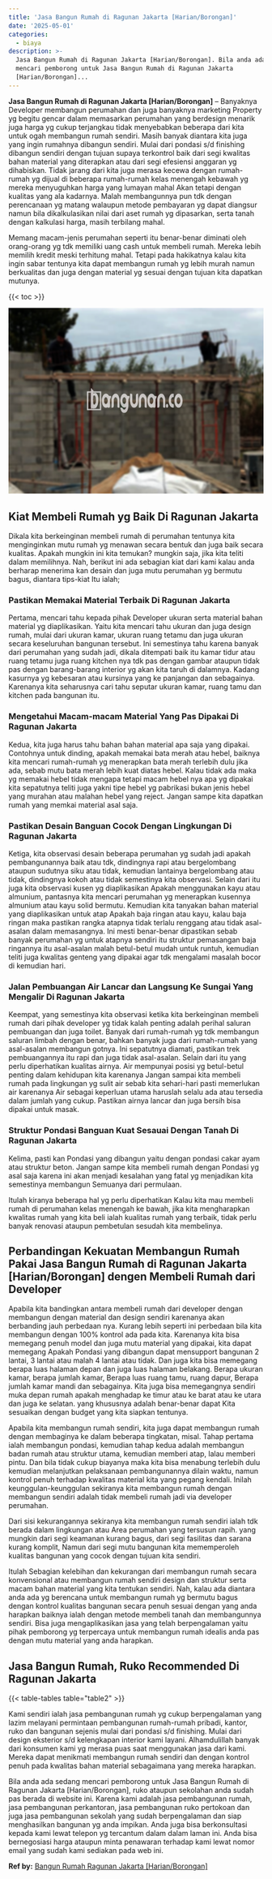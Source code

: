 ```yaml
---
title: 'Jasa Bangun Rumah di Ragunan Jakarta [Harian/Borongan]'
date: '2025-05-01'
categories:
  - biaya
description: >-
  Jasa Bangun Rumah di Ragunan Jakarta [Harian/Borongan]. Bila anda ada sedang
  mencari pemborong untuk Jasa Bangun Rumah di Ragunan Jakarta
  [Harian/Borongan]...
---
```


**Jasa Bangun Rumah di Ragunan Jakarta \[Harian/Borongan\]** – Banyaknya Developer membangun perumahan dan juga banyaknya marketing Property yg begitu gencar dalam memasarkan perumahan yang berdesign menarik juga harga yg cukup terjangkau tidak menyebabkan beberapa dari kita untuk ogah membangun rumah sendiri. Masih banyak diantara kita juga yang ingin rumahnya dibangun sendiri. Mulai dari pondasi s/d finishing dibangun sendiri dengan tujuan supaya terkontrol baik dari segi kwalitas bahan material yang diterapkan atau dari segi efesiensi anggaran yg dihabiskan. Tidak jarang dari kita juga merasa kecewa dengan rumah-rumah yg dijual di beberapa rumah-rumah kelas menengah kebawah yg mereka menyuguhkan harga yang lumayan mahal Akan tetapi dengan kualitas yang ala kadarnya. Malah membangunnya pun tdk dengan perencanaan yg matang walaupun metode pembayaran yg dapat diangsur namun bila dikalkulasikan nilai dari aset rumah yg dipasarkan, serta tanah dengan kalkulasi harga, masih terbilang mahal.

Memang macam-jenis perumahan seperti itu benar-benar diminati oleh orang-orang yg tdk memiliki uang cash untuk membeli rumah. Mereka lebih memilih kredit meski terhitung mahal. Tetapi pada hakikatnya kalau kita ingin sabar tentunya kita dapat membangun rumah yg lebih murah namun berkualitas dan juga dengan material yg sesuai dengan tujuan kita dapatkan mutunya.

{{< toc >}}

![Jasa Bangun Rumah di Ragunan Jakarta [Harian/Borongan]](/images/borong-bangunan-14.png)

## Kiat Membeli Rumah yg Baik Di Ragunan Jakarta

Dikala kita berkeinginan membeli rumah di perumahan tentunya kita menginginkan mutu rumah yg menawan secara bentuk dan juga baik secara kualitas. Apakah mungkin ini kita temukan? mungkin saja, jika kita teliti dalam memilihnya. Nah, berikut ini ada sebagian kiat dari kami kalau anda berharap menerima kan desain dan juga mutu perumahan yg bermutu bagus, diantara tips-kiat Itu ialah;

### Pastikan Memakai Material Terbaik Di Ragunan Jakarta

Pertama, mencari tahu kepada pihak Developer ukuran serta material bahan material yg diaplikasikan. Yaitu kita mencari tahu ukuran dan juga design rumah, mulai dari ukuran kamar, ukuran ruang tetamu dan juga ukuran secara keseluruhan bangunan tersebut. Ini semestinya tahu karena banyak dari perumahan yang sudah jadi, dikala ditempati baik itu kamar tidur atau ruang tetamu juga ruang kitchen nya tdk pas dengan gambar ataupun tidak pas dengan barang-barang interior yg akan kita taruh di dalamnya. Kadang kasurnya yg kebesaran atau kursinya yang ke panjangan dan sebagainya. Karenanya kita seharusnya cari tahu seputar ukuran kamar, ruang tamu dan kitchen pada bangunan itu.

### Mengetahui Macam-macam Material Yang Pas Dipakai Di Ragunan Jakarta

Kedua, kita juga harus tahu bahan bahan material apa saja yang dipakai. Contohnya untuk dinding, apakah memakai bata merah atau hebel, baiknya kita mencari rumah-rumah yg menerapkan bata merah terlebih dulu jika ada, sebab mutu bata merah lebih kuat diatas hebel. Kalau tidak ada maka yg memakai hebel tidak mengapa tetapi macam hebel nya apa yg dipakai kita sepatutnya teliti juga yakni tipe hebel yg pabrikasi bukan jenis hebel yang murahan atau malahan hebel yang reject. Jangan sampe kita dapatkan rumah yang memkai material asal saja.

### Pastikan Desain Banguan Cocok Dengan Lingkungan Di Ragunan Jakarta

Ketiga, kita observasi desain beberapa perumahan yg sudah jadi apakah pembangunannya baik atau tdk, dindingnya rapi atau bergelombang ataupun sudutnya siku atau tidak, kemudian lantainya bergelombang atau tidak, dindingnya kokoh atau tidak semestinya kita observasi. Selain dari itu juga kita observasi kusen yg diaplikasikan Apakah menggunakan kayu atau almunium, pantasnya kita mencari perumahan yg menerapkan kusennya almunium atau kayu solid bermutu. Kemudian kita tanyakan bahan material yang diaplikasikan untuk atap Apakah baja ringan atau kayu, kalau baja ringan maka pastikan rangka atapnya tidak terlalu renggang atau tidak asal-asalan dalam memasangnya. Ini mesti benar-benar dipastikan sebab banyak perumahan yg untuk atapnya sendiri itu struktur pemasangan baja ringannya itu asal-asalan malah betul-betul mudah untuk runtuh, kemudian teliti juga kwalitas genteng yang dipakai agar tdk mengalami masalah bocor di kemudian hari.

### Jalan Pembuangan Air Lancar dan Langsung Ke Sungai Yang Mengalir Di Ragunan Jakarta

Keempat, yang semestinya kita observasi ketika kita berkeinginan membeli rumah dari pihak developer yg tidak kalah penting adalah perihal saluran pembuangan dan juga toilet. Banyak dari rumah-rumah yg tdk membangun saluran limbah dengan benar, bahkan banyak juga dari rumah-rumah yang asal-asalan membangun gotnya. Ini sepatutnya diamati, pastikan trek pembuangannya itu rapi dan juga tidak asal-asalan. Selain dari itu yang perlu diperhatikan kualitas airnya. Air mempunyai posisi yg betul-betul penting dalam kehidupan kita karenanya Jangan sampai kita membeli rumah pada lingkungan yg sulit air sebab kita sehari-hari pasti memerlukan air karenanya Air sebagai keperluan utama haruslah selalu ada atau tersedia dalam jumlah yang cukup. Pastikan airnya lancar dan juga bersih bisa dipakai untuk masak.

### Struktur Pondasi Banguan Kuat Sesauai Dengan Tanah Di Ragunan Jakarta

Kelima, pasti kan Pondasi yang dibangun yaitu dengan pondasi cakar ayam atau struktur beton. Jangan sampe kita membeli rumah dengan Pondasi yg asal saja karena ini akan menjadi kesalahan yang fatal yg menjadikan kita semestinya membangun Semuanya dari permulaan.

Itulah kiranya beberapa hal yg perlu diperhatikan Kalau kita mau membeli rumah di perumahan kelas menengah ke bawah, jika kita mengharapkan kwalitas rumah yang kita beli ialah kualitas rumah yang terbaik, tidak perlu banyak renovasi ataupun pembetulan sesudah kita membelinya.

## Perbandingan Kekuatan Membangun Rumah Pakai Jasa Bangun Rumah di Ragunan Jakarta \[Harian/Borongan\] dengen Membeli Rumah dari Developer

Apabila kita bandingkan antara membeli rumah dari developer dengan membangun dengan material dan design sendiri karenanya akan berbanding jauh perbedaan nya. Kurang lebih seperti ini perbedaan bila kita membangun dengan 100% kontrol ada pada kita. Karenanya kita bisa memegang penuh model dan juga mutu material yang dipakai, kita dapat memegang Apakah Pondasi yang dibangun dapat mensupport bangunan 2 lantai, 3 lantai atau malah 4 lantai atau tidak. Dan juga kita bisa memegang berapa luas halaman depan dan juga luas halaman belakang. Berapa ukuran kamar, berapa jumlah kamar, Berapa luas ruang tamu, ruang dapur, Berapa jumlah kamar mandi dan sebagainya. Kita juga bisa memegangnya sendiri muka depan rumah apakah menghadap ke timur atau ke barat atau ke utara dan juga ke selatan. yang khususnya adalah benar-benar dapat Kita sesuaikan dengan budget yang kita siapkan tentunya.

Apabila kita membangun rumah sendiri, kita juga dapat membangun rumah dengan membaginya ke dalam beberapa tingkatan, misal. Tahap pertama ialah membangun pondasi, kemudian tahap kedua adalah membangun badan rumah atau struktur utama, kemudian memberi atap, lalau memberi pintu. Dan bila tidak cukup biayanya maka kita bisa menabung terlebih dulu kemudian melanjutkan pelaksanaan pembangunannya dilain waktu, namun kontrol penuh terhadap kwalitas material kita yang pegang kendali. Inilah keunggulan-keunggulan sekiranya kita membangun rumah dengan membangun sendiri adalah tidak membeli rumah jadi via developer perumahan.

Dari sisi kekurangannya sekiranya kita membangun rumah sendiri ialah tdk berada dalam lingkungan atau Area perumahan yang tersusun rapih. yang mungkin dari segi keamanan kurang bagus, dari segi fasilitas dan sarana kurang komplit, Namun dari segi mutu bangunan kita mememperoleh kualitas bangunan yang cocok dengan tujuan kita sendiri.

Itulah Sebagian kelebihan dan kekurangan dari membangun rumah secara konvensional atau membangun rumah sendiri design dan struktur serta macam bahan material yang kita tentukan sendiri. Nah, kalau ada diantara anda ada yg berencana untuk membangun rumah yg bermutu bagus dengan kontrol kualitas bangunan secara penuh sesuai dengan yang anda harapkan baiknya ialah dengan metode membeli tanah dan membangunnya sendiri. Bisa juga mengaplikasikan jasa yang telah berpengalaman yaitu pihak pemborong yg terpercaya untuk membangun rumah idealis anda pas dengan mutu material yang anda harapkan.

## Jasa Bangun Rumah, Ruko Recommended Di Ragunan Jakarta

{{< table-tables table="table2" >}}

Kami sendiri ialah jasa pembangunan rumah yg cukup berpengalaman yang lazim melayani permintaan pembangunan rumah-rumah pribadi, kantor, ruko dan bangunan sejenis mulai dari pondasi s/d finishing. Mulai dari design eksterior s/d kelengkapan interior kami layani. Alhamdulillah banyak dari konsumen kami yg merasa puas saat menggunakan jasa dari kami. Mereka dapat menikmati membangun rumah sendiri dan dengan kontrol penuh pada kwalitas bahan material sebagaimana yang mereka harapkan.

Bila anda ada sedang mencari pemborong untuk Jasa Bangun Rumah di Ragunan Jakarta \[Harian/Borongan\], ruko ataupun sekolahan anda sudah pas berada di website ini. Karena kami adalah jasa pembangunan rumah, jasa pembangunan perkantoran, jasa pembangunan ruko pertokoan dan juga jasa pembangunan sekolah yang sudah berpengalaman dan siap menghasilkan bangunan yg anda impikan. Anda juga bisa berkonsultasi kepada kami lewat telepon yg tercantum dalam dalam laman ini. Anda bisa bernegosiasi harga ataupun minta penawaran terhadap kami lewat nomor email yang sudah kami sediakan pada web ini.

**Ref by:** [Bangun Rumah Ragunan Jakarta [Harian/Borongan]](https://id.wikipedia.org/wiki/Bangun)
